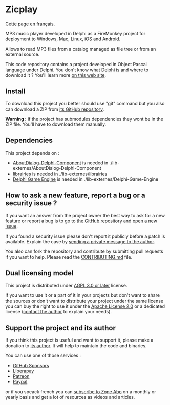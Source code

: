 # Zicplay

[Cette page en français.](LISEZMOI.md)

MP3 music player developed in Delphi as a FireMonkey project for deployment to Windows, Mac, Linux, iOS and Android.

Allows to read MP3 files from a catalog managed as file tree or from an external source.

This code repository contains a project developed in Object Pascal language under Delphi. You don't know what Delphi is and where to download it ? You'll learn more [on this web site](https://delphi-resources.developpeur-pascal.fr/).

## Install

To download this project you better should use "git" command but you also can download a ZIP from [its GitHub repository](https://github.com/DeveloppeurPascal/Zicplay).

**Warning :** if the project has submodules dependencies they wont be in the ZIP file. You'll have to download them manually.

## Dependencies

This project depends on :

* [AboutDialog-Delphi-Component](https://github.com/DeveloppeurPascal/AboutDialog-Delphi-Component) is needed in ./lib-externes/AboutDialog-Delphi-Component
* [librairies](https://github.com/DeveloppeurPascal/librairies) is needed in ./lib-externes/librairies
* [Delphi Game Engine](https://github.com/DeveloppeurPascal/Delphi-Game-Engine) is needed in ./lib-externes/Delphi-Game-Engine

## How to ask a new feature, report a bug or a security issue ?

If you want an answer from the project owner the best way to ask for a new feature or report a bug is to go to [the GitHub repository](https://github.com/DeveloppeurPascal/Zicplay) and [open a new issue](https://github.com/DeveloppeurPascal/Zicplay/issues).

If you found a security issue please don't report it publicly before a patch is available. Explain the case by [sending a private message to the author](https://developpeur-pascal.fr/nous-contacter.php).

You also can fork the repository and contribute by submitting pull requests if you want to help. Please read the [CONTRIBUTING.md](CONTRIBUTING.md) file.

## Dual licensing model

This project is distributed under [AGPL 3.0 or later](https://choosealicense.com/licenses/agpl-3.0/) license.

If you want to use it or a part of it in your projects but don't want to share the sources or don't want to distribute your project under the same license you can buy the right to use it under the [Apache License 2.0](https://choosealicense.com/licenses/apache-2.0/) or a dedicated license ([contact the author](https://developpeur-pascal.fr/nous-contacter.php) to explain your needs).

## Support the project and its author

If you think this project is useful and want to support it, please make a donation to [its author](https://github.com/DeveloppeurPascal). It will help to maintain the code and binaries.

You can use one of those services :

* [GitHub Sponsors](https://github.com/sponsors/DeveloppeurPascal)
* [Liberapay](https://liberapay.com/PatrickPremartin)
* [Patreon](https://www.patreon.com/patrickpremartin)
* [Paypal](https://www.paypal.com/paypalme/patrickpremartin)

or if you speack french you can [subscribe to Zone Abo](https://zone-abo.fr/nos-abonnements.php) on a monthly or yearly basis and get a lot of resources as videos and articles.
